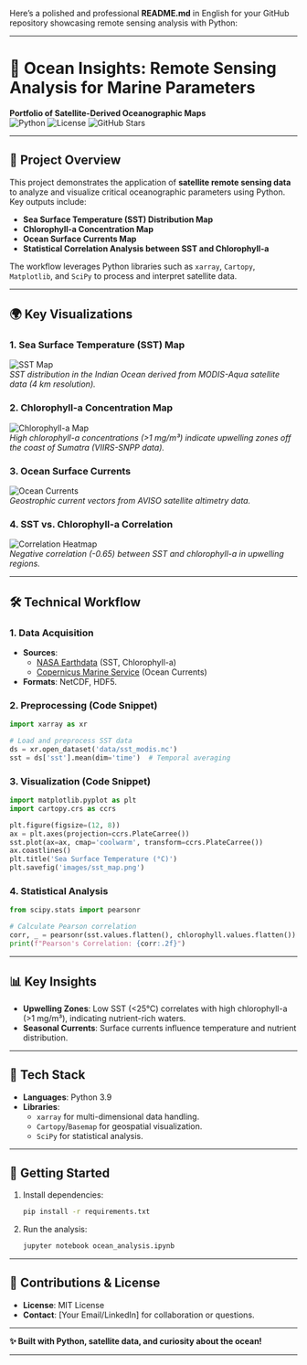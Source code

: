 Here’s a polished and professional **README.md** in English for your GitHub repository showcasing remote sensing analysis with Python:

---

# 🌊 **Ocean Insights: Remote Sensing Analysis for Marine Parameters**  
**Portfolio of Satellite-Derived Oceanographic Maps**  
![Python](https://img.shields.io/badge/Python-3.9-blue?logo=python) ![License](https://img.shields.io/badge/License-MIT-green) ![GitHub Stars](https://img.shields.io/github/stars/your-username/your-repo?style=social)

---

## 📌 **Project Overview**  
This project demonstrates the application of **satellite remote sensing data** to analyze and visualize critical oceanographic parameters using Python. Key outputs include:  
- **Sea Surface Temperature (SST) Distribution Map**  
- **Chlorophyll-a Concentration Map**  
- **Ocean Surface Currents Map**  
- **Statistical Correlation Analysis between SST and Chlorophyll-a**  

The workflow leverages Python libraries such as `xarray`, `Cartopy`, `Matplotlib`, and `SciPy` to process and interpret satellite data.

---

## 🌍 **Key Visualizations**  
### 1. Sea Surface Temperature (SST) Map  
![SST Map](images/sst_map.png)  
*SST distribution in the Indian Ocean derived from MODIS-Aqua satellite data (4 km resolution).*  

### 2. Chlorophyll-a Concentration Map  
![Chlorophyll-a Map](images/chlorophyll_map.png)  
*High chlorophyll-a concentrations (>1 mg/m³) indicate upwelling zones off the coast of Sumatra (VIIRS-SNPP data).*  

### 3. Ocean Surface Currents  
![Ocean Currents](images/currents_map.png)  
*Geostrophic current vectors from AVISO satellite altimetry data.*  

### 4. SST vs. Chlorophyll-a Correlation  
![Correlation Heatmap](images/correlation_heatmap.png)  
*Negative correlation (-0.65) between SST and chlorophyll-a in upwelling regions.*  

---

## 🛠️ **Technical Workflow**  
### 1. Data Acquisition  
- **Sources**:  
  - [NASA Earthdata](https://earthdata.nasa.gov/) (SST, Chlorophyll-a)  
  - [Copernicus Marine Service](https://marine.copernicus.eu/) (Ocean Currents)  
- **Formats**: NetCDF, HDF5.  

### 2. Preprocessing (Code Snippet)  
```python  
import xarray as xr  

# Load and preprocess SST data  
ds = xr.open_dataset('data/sst_modis.nc')  
sst = ds['sst'].mean(dim='time')  # Temporal averaging  
```  

### 3. Visualization (Code Snippet)  
```python  
import matplotlib.pyplot as plt  
import cartopy.crs as ccrs  

plt.figure(figsize=(12, 8))  
ax = plt.axes(projection=ccrs.PlateCarree())  
sst.plot(ax=ax, cmap='coolwarm', transform=ccrs.PlateCarree())  
ax.coastlines()  
plt.title('Sea Surface Temperature (°C)')  
plt.savefig('images/sst_map.png')  
```  

### 4. Statistical Analysis  
```python  
from scipy.stats import pearsonr  

# Calculate Pearson correlation  
corr, _ = pearsonr(sst.values.flatten(), chlorophyll.values.flatten())  
print(f"Pearson's Correlation: {corr:.2f}")  
```  

---

## 📊 **Key Insights**  
- **Upwelling Zones**: Low SST (<25°C) correlates with high chlorophyll-a (>1 mg/m³), indicating nutrient-rich waters.  
- **Seasonal Currents**: Surface currents influence temperature and nutrient distribution.  

---

## 🚀 **Tech Stack**  
- **Languages**: Python 3.9  
- **Libraries**:  
  - `xarray` for multi-dimensional data handling.  
  - `Cartopy`/`Basemap` for geospatial visualization.  
  - `SciPy` for statistical analysis.  

---

## 📝 **Getting Started**  
1. Install dependencies:  
   ```bash  
   pip install -r requirements.txt  
   ```  
2. Run the analysis:  
   ```bash  
   jupyter notebook ocean_analysis.ipynb  
   ```  

---

## 🌱 **Contributions & License**  
- **License**: MIT License  
- **Contact**: [Your Email/LinkedIn] for collaboration or questions.  

---

**✨ Built with Python, satellite data, and curiosity about the ocean!**  

---


